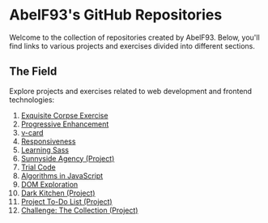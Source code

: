 # AbelF93's GitHub Repositories

Welcome to the collection of repositories created by AbelF93. Below, you'll find links to various projects and exercises divided into different sections.

## The Field
Explore projects and exercises related to web development and frontend technologies:

1. [Exquisite Corpse Exercise](https://github.com/AbelF93/Exercice-Exquisite-Corpse)
2. [Progressive Enhancement](https://github.com/AbelF93/progressive-enhancement)
3. [v-card](https://github.com/AbelF93/v-card)
4. [Responsiveness](https://github.com/AbelF93/responsiveness)
5. [Learning Sass](https://github.com/AbelF93/learning-sass)
6. [Sunnyside Agency (Project)](https://github.com/AbelF93/sunnyside-agency)
7. [Trial Code](https://github.com/AbelF93/Trial_Code/blob/main/README.md)
8. [Algorithms in JavaScript](https://github.com/AbelF93/algo-js)
9. [DOM Exploration](https://github.com/AbelF93/DOM)
10. [Dark Kitchen (Project)](https://github.com/AbelF93/Dark_Kitchen)
11. [Project To-Do List (Project)](https://github.com/AbelF93/Project-To-Do-List)
12. [Challenge: The Collection (Project)](https://github.com/AbelF93/Challenge-The-Collection)

